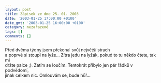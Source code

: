 ```yaml
---
layout: post
title: Zápisek ze dne 25. 01. 2003
date: '2003-01-25 17:00:00 +0100'
date_gmt: '2003-01-25 16:00:00 +0100'
category: nezařazené
tags: []
comments: []
---
```

<p>Před dvěma týdny jsem překonal svůj největší strach<br />
a poprvé si stoupl na lyže... Zítra jedu na lyžák, pokud to tu někdo čtete, tak mi<br />
držte palce ;). Zatím se loučím. Tentokrát přibylo jen pár řádků v podvědomí,<br />
jinak celkem nic. Omlouvám se, bude hůř...</p>

